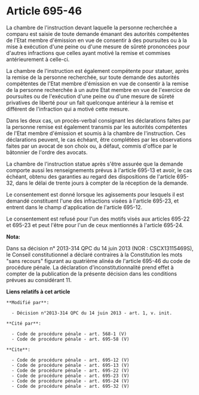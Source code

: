 # Article 695-46

La chambre de l'instruction devant laquelle la personne recherchée a comparu est saisie de toute demande émanant des
autorités compétentes de l'Etat membre d'émission en vue de consentir à des poursuites ou à la mise à exécution d'une peine
ou d'une mesure de sûreté prononcées pour d'autres infractions que celles ayant motivé la remise et commises antérieurement à
celle-ci. 

La chambre de l'instruction est également compétente pour statuer, après la remise de la personne recherchée, sur toute
demande des autorités compétentes de l'Etat membre d'émission en vue de consentir à la remise de la personne recherchée à un
autre Etat membre en vue de l'exercice de poursuites ou de l'exécution d'une peine ou d'une mesure de sûreté privatives de
liberté pour un fait quelconque antérieur à la remise et différent de l'infraction qui a motivé cette mesure. 

Dans les deux cas, un procès-verbal consignant les déclarations faites par la personne remise est également transmis par les
autorités compétentes de l'Etat membre d'émission et soumis à la chambre de l'instruction. Ces déclarations peuvent, le cas
échéant, être complétées par les observations faites par un avocat de son choix ou, à défaut, commis d'office par le
bâtonnier de l'ordre des avocats. 

La chambre de l'instruction statue après s'être assurée que la demande comporte aussi les renseignements prévus à l'article
695-13 et avoir, le cas échéant, obtenu des garanties au regard des dispositions de l'article 695-32, dans le délai de trente
jours à compter de la réception de la demande. 

Le consentement est donné lorsque les agissements pour lesquels il est demandé constituent l'une des infractions visées à
l'article 695-23, et entrent dans le champ d'application de l'article 695-12. 

Le consentement est refusé pour l'un des motifs visés aux articles 695-22 et 695-23 et peut l'être pour l'un de ceux
mentionnés à l'article 695-24.

**Nota:**

Dans sa décision n° 2013-314 QPC du 14 juin 2013 (NOR : CSCX13115469S), le Conseil constitutionnel a déclaré contraires à la
Constitution les mots "sans recours" figurant au quatrième alinéa de l'article 695-46 du code de procédure pénale. La
déclaration d'inconstitutionnalité prend effet à compter de la publication de la présente décision dans les conditions
prévues au considérant 11.

**Liens relatifs à cet article**

	**Modifié par**:

	  - Décision n°2013-314 QPC du 14 juin 2013 - art. 1, v. init.

	**Cité par**:

	  - Code de procédure pénale - art. 568-1 (V)
	  - Code de procédure pénale - art. 695-58 (V)

	**Cite**:

	  - Code de procédure pénale - art. 695-12 (V)
	  - Code de procédure pénale - art. 695-13 (V)
	  - Code de procédure pénale - art. 695-22 (V)
	  - Code de procédure pénale - art. 695-23 (V)
	  - Code de procédure pénale - art. 695-24 (V)
	  - Code de procédure pénale - art. 695-32 (V)
